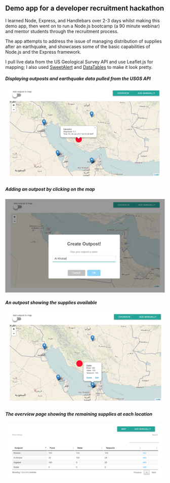 ## Demo app for a developer recruitment hackathon

I learned Node, Express, and Handlebars over 2-3 days whilst making this demo app, then went on to run a Node.js bootcamp (a 90 minute webinar) and mentor students through the recruitment process.

The app attempts to address the issue of managing distribution of supplies after an earthquake, and showcases some of the basic capabilities of Node.js and the Express framework.

I pull live data from the US Geological Survey API and use Leaflet.js for mapping; I also used [SweetAlert](http://t4t5.github.io/sweetalert/) and [DataTables](https://datatables.net/) to make it look pretty.


##### Displaying outposts and earthquake data pulled from the USGS API

![Displaying outposts and earthquake data pulled from the USGS API](public/img/map.PNG)


##### Adding an outpost by clicking on the map

![Adding an outpost to the map](public/img/add.PNG)


##### An outpost showing the supplies available

![An outpost showing the supplies available](public/img/outpost.PNG)


##### The overview page showing the remaining supplies at each location

![An overview page showing the remaining supplies at each location](public/img/overview.PNG)
